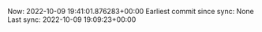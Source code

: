 Now: 2022-10-09 19:41:01.876283+00:00 Earliest commit since sync: None Last sync: 2022-10-09 19:09:23+00:00
